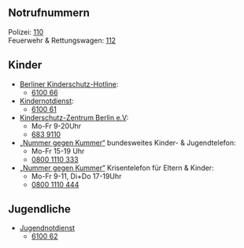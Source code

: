 ## Notrufnummern

Polizei: [110](tel:+4930110)<br>
Feuerwehr & Rettungswagen: [112](tel:+4930112)

## Kinder
- [Berliner Kinderschutz-Hotline](www.berliner-notdienst-kinderschutz.de/hotline.html): 
    - [6100 66](tel:+4930610066)<br> 
- [Kindernotdienst](https://www.berliner-notdienst-kinderschutz.de/kinder.html): 
    - [6100 61](tel:+4930610061)<br>
- [Kinderschutz-Zentrum Berlin e.V](https://www.kinderschutz-zentrum-berlin.de/telefonberatung.php): 
    - Mo-Fr 9-20Uhr 
    - [683 9110](tel:+49306839110)<br>
- [„Nummer gegen Kummer“](https://www.nummergegenkummer.de/kinder-und-jugendtelefon.html) bundesweites Kinder- & Jugendtelefon: 
    - Mo-Fr 15-19 Uhr
    - [0800 1110 333](tel:+4980011103330)<br>
- [„Nummer gegen Kummer“](https://www.nummergegenkummer.de/elterntelefon.html) Krisentelefon für Eltern & Kinder: 
    - Mo-Fr 9-11, Di+Do 17-19Uhr
    - [0800 1110 444](tel:+498001110444)<br>

## Jugendliche
- [Jugendnotdienst](https://www.berliner-notdienst-kinderschutz.de/jugend.html)
    - [6100 62](tel:+4930610062)<br>
